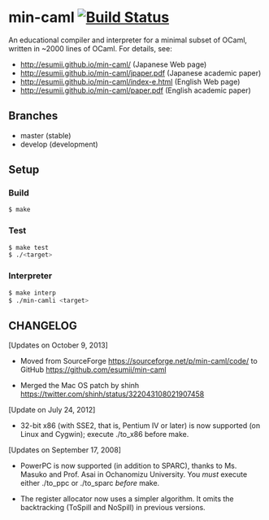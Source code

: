 # min-caml [![Build Status](https://travis-ci.org/prg-titech/min-caml.svg?branch=develop)](https://travis-ci.org/prg-titech/min-caml)

An educational compiler and interpreter for a minimal subset of OCaml, written in
~2000 lines of OCaml.  For details, see:

- http://esumii.github.io/min-caml/ (Japanese Web page)
- http://esumii.github.io/min-caml/jpaper.pdf (Japanese academic paper)
- http://esumii.github.io/min-caml/index-e.html (English Web page)
- http://esumii.github.io/min-caml/paper.pdf (English academic paper)

## Branches

- master (stable)
- develop (development)

## Setup

### Build

``` bash
$ make
```

### Test

``` bash
$ make test
$ ./<target>
```

### Interpreter

```bash
$ make interp
$ ./min-camli <target>
```

## CHANGELOG

[Updates on October 9, 2013]

- Moved from SourceForge https://sourceforge.net/p/min-caml/code/ to
  GitHub https://github.com/esumii/min-caml

- Merged the Mac OS patch by shinh
  https://twitter.com/shinh/status/322043108021907458

[Update on July 24, 2012]

- 32-bit x86 (with SSE2, that is, Pentium IV or later) is now
  supported (on Linux and Cygwin); execute ./to_x86 before make.

[Updates on September 17, 2008]

- PowerPC is now supported (in addition to SPARC), thanks to
  Ms. Masuko and Prof. Asai in Ochanomizu University.  You _must_
  execute either ./to_ppc or ./to_sparc _before_ make.

- The register allocator now uses a simpler algorithm.  It omits the
  backtracking (ToSpill and NoSpill) in previous versions.

